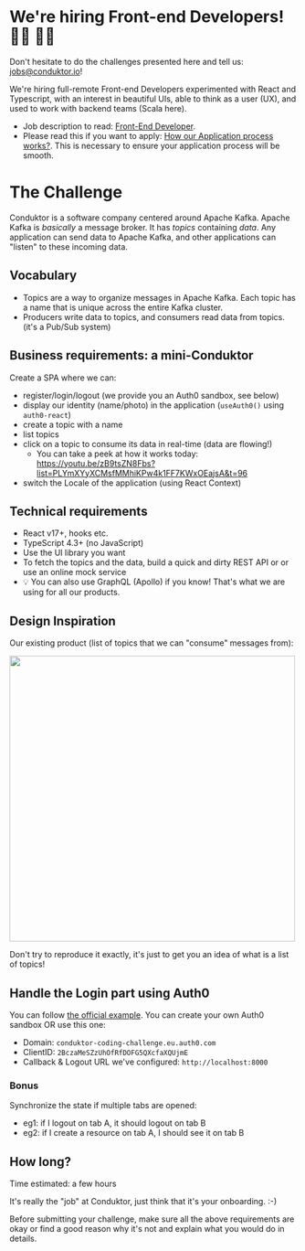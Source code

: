 # We're hiring Front-end Developers! 👨‍💻 👩‍💻

Don't hesitate to do the challenges presented here and tell us: jobs@conduktor.io!

We're hiring full-remote Front-end Developers experimented with React and Typescript, with an interest in beautiful UIs, able to think as a user (UX), and used to work with backend teams (Scala here).

- Job description to read: [Front-End Developer](https://apply.workable.com/conduktor/j/5F3415C656/).
- Please read this if you want to apply: [How our Application process works?](../application-process.md). This is necessary to ensure your application process will be smooth.

# The Challenge

Conduktor is a software company centered around Apache Kafka.
Apache Kafka is _basically_ a message broker. It has _topics_ containing _data_. Any application can send data to Apache Kafka, and other applications can "listen" to these incoming data.

## Vocabulary

- Topics are a way to organize messages in Apache Kafka. Each topic has a name that is unique across the entire Kafka cluster.
- Producers write data to topics, and consumers read data from topics. (it's a Pub/Sub system)

## Business requirements: a mini-Conduktor

Create a SPA where we can:

- register/login/logout (we provide you an Auth0 sandbox, see below)
- display our identity (name/photo) in the application (`useAuth0()` using `auth0-react`)
- create a topic with a name
- list topics
- click on a topic to consume its data in real-time (data are flowing!)
  - You can take a peek at how it works today: https://youtu.be/zB9tsZN8Fbs?list=PLYmXYyXCMsfMMhiKPw4k1FF7KWxOEajsA&t=96
- switch the Locale of the application (using React Context)

## Technical requirements

- React v17+, hooks etc.
- TypeScript 4.3+ (no JavaScript)
- Use the UI library you want
- To fetch the topics and the data, build a quick and dirty REST API or or use an online mock service
- 💡 You can also use GraphQL (Apollo) if you know! That's what we are using for all our products.

## Design Inspiration

Our existing product (list of topics that we can "consume" messages from):

<img src="https://user-images.githubusercontent.com/3936459/129449736-1f953556-30e9-44af-b753-fab8806fde69.png" width=500 />

Don't try to reproduce it exactly, it's just to get you an idea of what is a list of topics!

## Handle the Login part using Auth0

You can follow [the official example](https://auth0.com/docs/quickstart/spa/react/01-login).
You can create your own Auth0 sandbox OR use this one:

- Domain: `conduktor-coding-challenge.eu.auth0.com`
- ClientID: `2BczaMeSZzUhOfRfDOFG5QXcfaXQUjmE`
- Callback & Logout URL we've configured: `http://localhost:8000`

### Bonus

Synchronize the state if multiple tabs are opened:

- eg1: if I logout on tab A, it should logout on tab B
- eg2: if I create a resource on tab A, I should see it on tab B
  
## How long?

Time estimated: a few hours

It's really the "job" at Conduktor, just think that it's your onboarding. :-)

Before submitting your challenge, make sure all the above requirements are okay or find a good reason why it's not and explain what you would do in details.
